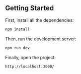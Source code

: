 ## Getting Started

First, install all the dependencies:

```bash
npm install
```

Then, run the development server:

```bash
npm run dev
```

Finally, open the project:

```bash
http://localhost:3000/
```
